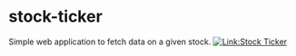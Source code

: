 # stock-ticker
Simple web application to fetch data on a given stock.
[![Link:Stock Ticker](https://img.shields.io/badge/Link-%20Stock%20Ticker-red)](https://share.streamlit.io/widowney/stock-ticker/main/stock-ticker.py)
